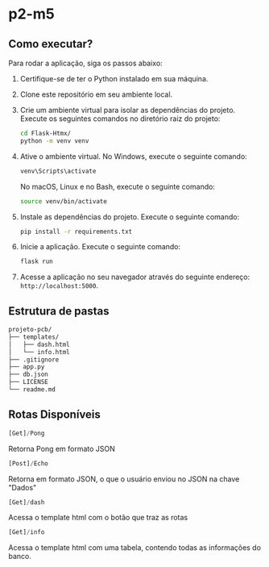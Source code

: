# p2-m5

## Como executar?

Para rodar a aplicação, siga os passos abaixo:

1. Certifique-se de ter o Python instalado em sua máquina.
2. Clone este repositório em seu ambiente local.
3. Crie um ambiente virtual para isolar as dependências do projeto. Execute os seguintes comandos no diretório raiz do projeto:

    ```bash
    cd Flask-Htmx/
    python -m venv venv
    ```

4. Ative o ambiente virtual. No Windows, execute o seguinte comando:

    ```bash
    venv\Scripts\activate
    ```

    No macOS, Linux e no Bash, execute o seguinte comando:

    ```bash
    source venv/bin/activate
    ```

5. Instale as dependências do projeto. Execute o seguinte comando:

    ```bash
    pip install -r requirements.txt
    ```

6. Inicie a aplicação. Execute o seguinte comando:

    ```bash
    flask run 
    ```

7. Acesse a aplicação no seu navegador através do seguinte endereço: `http://localhost:5000`.

## Estrutura de pastas
```bash
projeto-pcb/
├── templates/
│   ├── dash.html    
│   └── info.html      
├── .gitignore
├── app.py
├── db.json
├── LICENSE
└── readme.md
```

## Rotas Disponíveis

```python
[Get]/Pong
```
Retorna Pong em formato JSON


```python
[Post]/Echo
```
Retorna em formato JSON, o que o usuário enviou no JSON na chave "Dados"


```python
[Get]/dash
```
Acessa o template html com o botão que traz as rotas

```python
[Get]/info
```
Acessa o template html com uma tabela, contendo todas as informações do banco.

